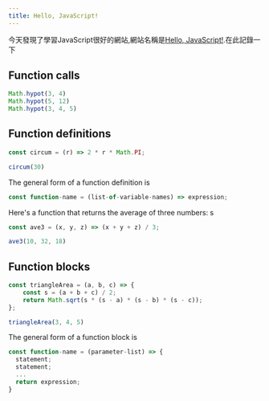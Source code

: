 ```yaml
---
title: Hello, JavaScript!
---
```


今天發現了學習JavaScript很好的網站,網站名稱是[Hello, JavaScript!](https://courses.cs.northwestern.edu/394/guides/intro-js.php).在此記錄一下

## Function calls

```js
Math.hypot(3, 4)
Math.hypot(5, 12)
Math.hypot(3, 4, 5)
```

## Function definitions

``` js
const circum = (r) => 2 * r * Math.PI;

circum(30)
```

The general form of a function definition is
``` js
const function-name = (list-of-variable-names) => expression;
```

Here's a function that returns the average of three numbers:
s
``` js
const ave3 = (x, y, z) => (x + y + z) / 3;

ave3(10, 32, 18)
```

## Function blocks


``` js
const triangleArea = (a, b, c) => {
    const s = (a + b + c) / 2;
    return Math.sqrt(s * (s - a) * (s - b) * (s - c));
};

triangleArea(3, 4, 5)
```

The general form of a function block is

``` js
const function-name = (parameter-list) => {
  statement;
  statement;
  ...
  return expression;
}
```





